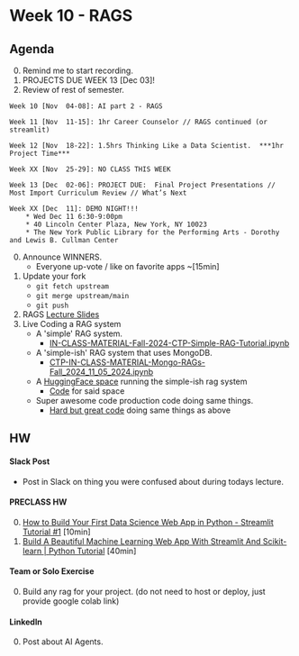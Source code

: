 # Week 10 - RAGS

## Agenda
0. Remind me to start recording. 
0. PROJECTS DUE WEEK 13 [Dec 03]!  
0. Review of rest of semester. 
```
Week 10 [Nov  04-08]: AI part 2 - RAGS 

Week 11 [Nov  11-15]: 1hr Career Counselor // RAGS continued (or streamlit)

Week 12 [Nov  18-22]: 1.5hrs Thinking Like a Data Scientist.  ***1hr Project Time*** 

Week XX [Nov  25-29]: NO CLASS THIS WEEK

Week 13 [Dec  02-06]: PROJECT DUE:  Final Project Presentations // Most Import Curriculum Review // What’s Next

Week XX [Dec  11]: DEMO NIGHT!!!
    * Wed Dec 11 6:30-9:00pm
    * 40 Lincoln Center Plaza, New York, NY 10023
    * The New York Public Library for the Performing Arts - Dorothy and Lewis B. Cullman Center
```

0. Announce WINNERS.  
    * Everyone up-vote / like on favorite apps ~[15min]
0. Update your fork
	* `git fetch upstream`
	* `git merge upstream/main`
	* `git push`
0. RAGS [Lecture Slides](https://docs.google.com/presentation/d/1s90CI7Ecqnw8z0CkiLzalYkOjlvh_e4Sh-Py-sOaQG4/edit#slide=id.g2bec4bedd49_0_6)
0. Live Coding a RAG system
    * A 'simple' RAG system. 
        * [IN-CLASS-MATERIAL-Fall-2024-CTP-Simple-RAG-Tutorial.ipynb](https://colab.research.google.com/drive/1ppEgyWLgqRORZpGlRnPxGIHQlrgOJgNc?usp=sharing)
    * A 'simple-ish' RAG system that uses MongoDB.
        * [CTP-IN-CLASS-MATERIAL-Mongo-RAGs-Fall_2024_11_05_2024.ipynb](https://colab.research.google.com/drive/1wyJ0tdPKd2aNgeGQ-ZE25CuZcago_9uI#scrollTo=vxYZpoi3dgfL)
    * A [HuggingFace space](https://huggingface.co/spaces/GeorgiosIoannouCoder/cuny-tech-prep-tutorial-5) running the simple-ish rag system
        * [Code](https://huggingface.co/spaces/GeorgiosIoannouCoder/cuny-tech-prep-tutorial-5/tree/main) for said space
    * Super awesome code production code doing same things. 
        * [Hard but great code](https://colab.research.google.com/drive/1krxJGOsEbV5rImSZ4nClCuJ5yQYeYr_Y) doing same things as above


## HW

#### Slack Post
* Post in Slack on thing you were confused about during todays lecture. 

#### PRECLASS HW
0. [How to Build Your First Data Science Web App in Python - Streamlit Tutorial #1](https://www.youtube.com/watch?v=ZZ4B0QUHuNc&list=PLgkF0qak9G4-TC9_tKW1V4GRcJ9cdmnlx&index=13&ab_channel=DataProfessor) [10min]
0. [Build A Beautiful Machine Learning Web App With Streamlit And Scikit-learn | Python Tutorial](https://www.youtube.com/watch?v=Klqn--Mu2pE&ab_channel=PatrickLoeber) [40min]


#### Team or Solo Exercise
0. Build any rag for your project. (do not need to host or deploy, just provide google colab link)


#### LinkedIn
0. Post about AI Agents.
